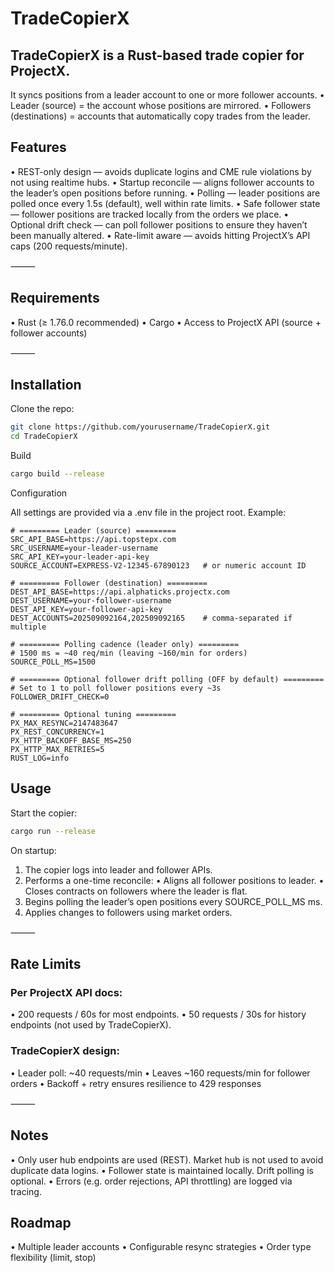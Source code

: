 # TradeCopierX

## TradeCopierX is a Rust-based trade copier for ProjectX.
It syncs positions from a leader account to one or more follower accounts.
•	Leader (source) = the account whose positions are mirrored.
•	Followers (destinations) = accounts that automatically copy trades from the leader.

## Features
•	REST-only design — avoids duplicate logins and CME rule violations by not using realtime hubs.
•	Startup reconcile — aligns follower accounts to the leader’s open positions before running.
•	Polling — leader positions are polled once every 1.5s (default), well within rate limits.
•	Safe follower state — follower positions are tracked locally from the orders we place.
•	Optional drift check — can poll follower positions to ensure they haven’t been manually altered.
•	Rate-limit aware — avoids hitting ProjectX’s API caps (200 requests/minute).

⸻

## Requirements
•	Rust (≥ 1.76.0 recommended)
•	Cargo
•	Access to ProjectX API (source + follower accounts)

⸻

## Installation

Clone the repo:
```bash
git clone https://github.com/yourusername/TradeCopierX.git
cd TradeCopierX
```
Build
```bash
cargo build --release
```

Configuration

All settings are provided via a .env file in the project root.
Example:
```dotenv
# ========= Leader (source) =========
SRC_API_BASE=https://api.topstepx.com
SRC_USERNAME=your-leader-username
SRC_API_KEY=your-leader-api-key
SOURCE_ACCOUNT=EXPRESS-V2-12345-67890123   # or numeric account ID

# ========= Follower (destination) =========
DEST_API_BASE=https://api.alphaticks.projectx.com
DEST_USERNAME=your-follower-username
DEST_API_KEY=your-follower-api-key
DEST_ACCOUNTS=202509092164,202509092165    # comma-separated if multiple

# ========= Polling cadence (leader only) =========
# 1500 ms = ~40 req/min (leaving ~160/min for orders)
SOURCE_POLL_MS=1500

# ========= Optional follower drift polling (OFF by default) =========
# Set to 1 to poll follower positions every ~3s
FOLLOWER_DRIFT_CHECK=0

# ========= Optional tuning =========
PX_MAX_RESYNC=2147483647
PX_REST_CONCURRENCY=1
PX_HTTP_BACKOFF_BASE_MS=250
PX_HTTP_MAX_RETRIES=5
RUST_LOG=info
```
## Usage
Start the copier:
```bash
cargo run --release
```

On startup:
1.	The copier logs into leader and follower APIs.
2.	Performs a one-time reconcile:
•	Aligns all follower positions to leader.
•	Closes contracts on followers where the leader is flat.
3.	Begins polling the leader’s open positions every SOURCE_POLL_MS ms.
4.	Applies changes to followers using market orders.

⸻

## Rate Limits

### Per ProjectX API docs:
•	200 requests / 60s for most endpoints.
•	50 requests / 30s for history endpoints (not used by TradeCopierX).

### TradeCopierX design:
•	Leader poll: ~40 requests/min
•	Leaves ~160 requests/min for follower orders
•	Backoff + retry ensures resilience to 429 responses

⸻

## Notes
•	Only user hub endpoints are used (REST). Market hub is not used to avoid duplicate data logins.
•	Follower state is maintained locally. Drift polling is optional.
•	Errors (e.g. order rejections, API throttling) are logged via tracing.

## Roadmap
•	Multiple leader accounts
•	Configurable resync strategies
•	Order type flexibility (limit, stop)